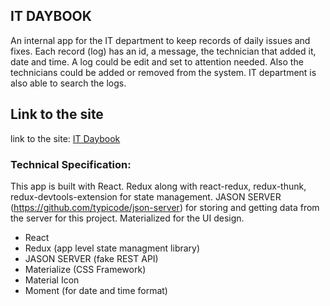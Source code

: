 ## IT DAYBOOK

An internal app for the IT department to keep records of daily issues and fixes. Each record (log) has an id, a message, the technician that added it, date and time.
A log could be edit and set to attention needed. Also the technicians could be added or removed from the system. IT department is also able to search the logs.

## Link to the site

link to the site: [IT Daybook](https://sahmed1035.github.io/it-daybook-final/)

### Technical Specification:

This app is built with React.
Redux along with react-redux, redux-thunk, redux-devtools-extension for state management.
JASON SERVER (https://github.com/typicode/json-server) for storing and getting data from the server for this project.
Materialized for the UI design.

- React
- Redux (app level state managment library)
- JASON SERVER (fake REST API)
- Materialize (CSS Framework)
- Material Icon
- Moment (for date and time format)
